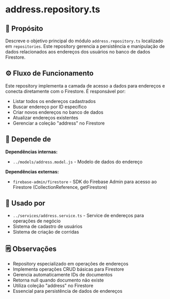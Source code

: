 # address.repository.ts

## 📘 Propósito
Descreve o objetivo principal do módulo `address.repository.ts` localizado em `repositories`. Este repository gerencia a persistência e manipulação de dados relacionados aos endereços dos usuários no banco de dados Firestore.

## ⚙️ Fluxo de Funcionamento
Este repository implementa a camada de acesso a dados para endereços e conecta diretamente com o Firestore. É responsável por:
- Listar todos os endereços cadastrados
- Buscar endereço por ID específico
- Criar novos endereços no banco de dados
- Atualizar endereços existentes
- Gerenciar a coleção "address" no Firestore

## 🔗 Depende de
**Dependências internas:**
- `../models/address.model.js` - Modelo de dados do endereço

**Dependências externas:**
- `firebase-admin/firestore` - SDK do Firebase Admin para acesso ao Firestore (CollectionReference, getFirestore)

## 🧩 Usado por
- `../services/address.service.ts` - Service de endereços para operações de negócio
- Sistema de cadastro de usuários
- Sistema de criação de corridas

## 🗒️ Observações
- Repository especializado em operações de endereços
- Implementa operações CRUD básicas para Firestore
- Gerencia automaticamente IDs de documentos
- Retorna null quando documento não existe
- Utiliza coleção "address" no Firestore
- Essencial para persistência de dados de endereços
